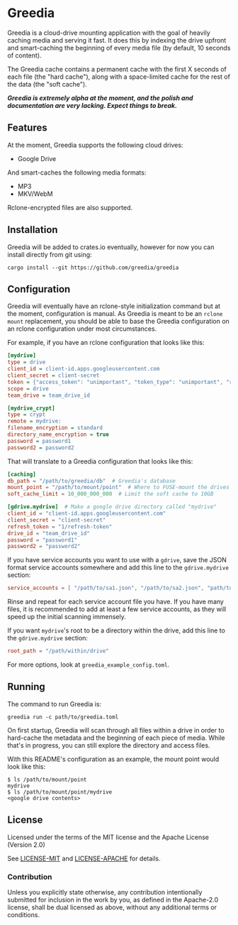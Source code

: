 # Greedia

Greedia is a cloud-drive mounting application with the goal of heavily caching media and serving it fast. It does this by indexing the drive upfront and smart-caching the beginning of every media file (by default, 10 seconds of content).

The Greedia cache contains a permanent cache with the first X seconds of each file (the "hard cache"), along with
a space-limited cache for the rest of the data (the "soft cache").

***Greedia is extremely alpha at the moment, and the polish and documentation are very lacking. Expect things to break.***

## Features

At the moment, Greedia supports the following cloud drives:

- Google Drive

And smart-caches the following media formats:

- MP3
- MKV/WebM

Rclone-encrypted files are also supported.

## Installation

Greedia will be added to crates<span>.io eventually, however for now you can install directly from git using:

```
cargo install --git https://github.com/greedia/greedia
```

## Configuration

Greedia will eventually have an rclone-style initialization command but at the moment, configuration is manual.
As Greedia is meant to be an `rclone mount` replacement, you should be able to base the Greedia configuration on an rclone configuration under most circumstances.

For example, if you have an rclone configuration that looks like this:

```ini
[mydrive]
type = drive
client_id = client-id.apps.googleusercontent.com
client_secret = client-secret
token = {"access_token": "unimportant", "token_type": "unimportant", "refresh_token": "1/refresh-token", "expiry": "unimportant"}
scope = drive
team_drive = team_drive_id

[mydrive_crypt]
type = crypt
remote = mydrive:
filename_encryption = standard
directory_name_encryption = true
password = password1
password2 = password2
```

That will translate to a Greedia configuration that looks like this:

```toml
[caching]
db_path = "/path/to/greedia/db"  # Greedia's database
mount_point = "/path/to/mount/point"  # Where to FUSE-mount the drives
soft_cache_limit = 10_000_000_000  # Limit the soft cache to 10GB

[gdrive.mydrive]  # Make a google drive directory called "mydrive"
client_id = "client-id.apps.googleusercontent.com"
client_secret = "client-secret"
refresh_token = "1/refresh-token"
drive_id = "team_drive_id"
password = "password1"
password2 = "password2"
```

If you have service accounts you want to use with a `gdrive`, save the JSON format service accounts somewhere and add this line to the `gdrive.mydrive` section:

```toml
service_accounts = [ "/path/to/sa1.json", "/path/to/sa2.json", "path/to/sa3.json" ]
```

Rinse and repeat for each service account file you have. If you have many files, it is recommended to add at least a few service accounts, as they will speed up the initial scanning immensely.

If you want `mydrive`'s root to be a directory within the drive, add this line to the `gdrive.mydrive` section:
```toml
root_path = "/path/within/drive"
```

For more options, look at `greedia_example_config.toml`.

## Running

The command to run Greedia is:

```
greedia run -c path/to/greedia.toml
```

On first startup, Greedia will scan through all files within a drive in order to hard-cache the metadata and the beginning of each piece of media. While that's in progress, you can still explore the directory and access files.

With this README's configuration as an example, the mount point would look like this:

```
$ ls /path/to/mount/point
mydrive
$ ls /path/to/mount/point/mydrive
<google drive contents>
```

## License

Licensed under the terms of the MIT license and the Apache License (Version 2.0)

See [LICENSE-MIT](LICENSE-MIT) and [LICENSE-APACHE](LICENSE-APACHE) for details.

### Contribution

Unless you explicitly state otherwise, any contribution intentionally submitted
for inclusion in the work by you, as defined in the Apache-2.0 license, shall be dual licensed as above, without any
additional terms or conditions.